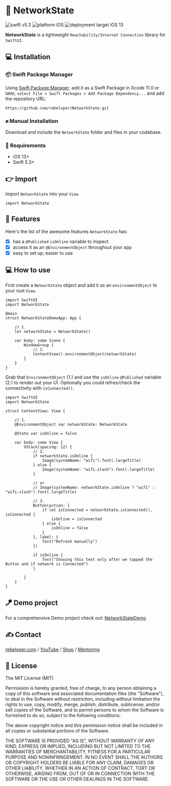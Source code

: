 # 🍬 NetworkState

![swift v5.3](https://img.shields.io/badge/swift-v5.3-orange.svg)
![platform iOS](https://img.shields.io/badge/platform-iOS-blue.svg)
![deployment target iOS 13](https://img.shields.io/badge/deployment%20target-iOS%2013-blueviolet)

**NetworkState** is a lightweight `Reachability/Internet Connection` library for `SwiftUI`.

## 💻 Installation
### 📦 Swift Package Manager
Using <a href="https://swift.org/package-manager/" rel="nofollow">Swift Package Manager</a>, add it as a Swift Package in Xcode 11.0 or later, `select File > Swift Packages > Add Package Dependency...` and add the repository URL:
```
https://github.com/rebeloper/NetworkState.git
```
### ✊ Manual Installation
Download and include the `NetworkState` folder and files in your codebase.

### 📲 Requirements
- iOS 13+
- Swift 5.3+

## 👉 Import

Import `NetworkState` into your `View`

```
import NetworkState
```

## 🧳 Features

Here's the list of the awesome features `NetworkState` has:
- [X] has a `@Published` `isOnline` variable to inspect
- [X] access it as an `@EnvironmentObject` throughout your app
- [X] easy to set up; easier to use

## 💻 How to use

First create a `NetworkState` object and add it as an `environmentObject` to your root `View`.

```
import SwiftUI
import NetworkState

@main
struct NetworkStateDemoApp: App {
    
    // 1.
    let networkState = NetworkState()
    
    var body: some Scene {
        WindowGroup {
            // 2.
            ContentView().environmentObject(networkState)
        }
    }
}
```

Grab that `EnvironmentObject` (1.) and use the `isOnline` `@Published` variable (2.) to render out your UI. Optionally you could refres/check the connectivity with `isConnected()`. 

```
import SwiftUI
import NetworkState

struct ContentView: View {
    
    // 1.
    @EnvironmentObject var networkState: NetworkState
    
    @State var isOnline = false
    
    var body: some View {
        VStack(spacing: 12) {
            // 2.
            if networkState.isOnline {
                Image(systemName: "wifi").font(.largeTitle)
            } else {
                Image(systemName: "wifi.slash").font(.largeTitle)
            }
            
            // or 
            // Image(systemName: networkState.isOnline ? "wifi" : "wifi.slash").font(.largeTitle)
            
            // 3.
            Button(action: {
                if let isConnected = networkState.isConnected(), isConnected {
                    isOnline = isConnected
                } else {
                    isOnline = false
                }
            }, label: {
                Text("Refresh manually")
            })
            
            if isOnline {
                Text("Showing this text only after we tapped the Button and if network is Connected")
            }
            
        }
    }
}
```

## 🪁 Demo project

For a comprehensive Demo project check out: 
<a href="https://github.com/rebeloper/NetworkStateDemo">NetworkStateDemo</a>

## ✍️ Contact

<a href="https://rebeloper.com/">rebeloper.com</a> / 
<a href="https://www.youtube.com/rebeloper/">YouTube</a> / 
<a href="https://store.rebeloper.com/">Shop</a> / 
<a href="https://rebeloper.com/mentoring">Mentoring</a>

## 📃 License

The MIT License (MIT)

Permission is hereby granted, free of charge, to any person obtaining a copy of this software and associated documentation files (the "Software"), to deal in the Software without restriction, including without limitation the rights to use, copy, modify, merge, publish, distribute, sublicense, and/or sell copies of the Software, and to permit persons to whom the Software is furnished to do so, subject to the following conditions:

The above copyright notice and this permission notice shall be included in all copies or substantial portions of the Software.

THE SOFTWARE IS PROVIDED "AS IS", WITHOUT WARRANTY OF ANY KIND, EXPRESS OR IMPLIED, INCLUDING BUT NOT LIMITED TO THE WARRANTIES OF MERCHANTABILITY, FITNESS FOR A PARTICULAR PURPOSE AND NONINFRINGEMENT. IN NO EVENT SHALL THE AUTHORS OR COPYRIGHT HOLDERS BE LIABLE FOR ANY CLAIM, DAMAGES OR OTHER LIABILITY, WHETHER IN AN ACTION OF CONTRACT, TORT OR OTHERWISE, ARISING FROM, OUT OF OR IN CONNECTION WITH THE SOFTWARE OR THE USE OR OTHER DEALINGS IN THE SOFTWARE.


